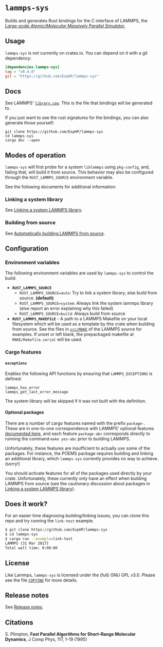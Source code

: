# `lammps-sys`

Builds and generates Rust bindings for the C interface of LAMMPS, the [*Large-scale Atomic/Molecular Massively Parallel Simulator.*](http://lammps.sandia.gov/)

## Usage

`lammps-sys` is not currently on crates.io.  You can depend on it with a git dependency:

<!-- Please remember to update ALL TOML examples, not just this one! -->
```toml
[dependencies.lammps-sys]
tag = "v0.4.0"
git = "https://github.com/ExpHP/lammps-sys"
```

## Docs

<!-- NOTE: The cpp file has the doc comments, not the h file -->
See LAMMPS' [`library.cpp`].  This is the file that bindings will be generated to.

If you just want to see the rust signatures for the bindings, you can also generate those yourself:

```
git clone https://github.com/ExpHP/lammps-sys
cd lammps-sys
cargo doc --open
```

## Modes of operation

`lammps-sys` will first probe for a system `liblammps` using `pkg-config`, and, failing that, will build it from source. This behavior may also be configured through the `RUST_LAMMPS_SOURCE` environment variable.

See the following documents for additional information:

### Linking a system library

See [Linking a system LAMMPS library](doc/linking-a-system-library.md).

### Building from source

See [Automatically building LAMMPS from source](doc/building-from-source.md).

## Configuration

### Environment variables

The following environment variables are used by `lammps-sys` to control the build:

* **`RUST_LAMMPS_SOURCE`**
  * `RUST_LAMMPS_SOURCE=auto`:  Try to link a system library, else build from source. **(default)**
  * `RUST_LAMMPS_SOURCE=system`:  Always link the system lammps library (else report an error explaining why this failed)
  * `RUST_LAMMPS_SOURCE=build`:  Always build from source
* **`RUST_LAMMPS_MAKEFILE`** - A path to a LAMMPS Makefile on your local filesystem which will be used as a template by this crate when building from source.  See the files in [`src/MAKE`] of the LAMMPS source for examples.  If unset or left blank, the prepackaged makefile at `MAKE/Makefile.serial` will be used.

### Cargo features

#### `exceptions`

Enables the following API functions by ensuring that `LAMMPS_EXCEPTIONS` is defined:

```
lammps_has_error
lammps_get_last_error_message
```

The system library will be skipped if it was not built with the definition.

#### Optional packages

There are a number of cargo features named with the prefix `package-`.  These are in one-to-one correspondence with LAMMPS' optional features [documented here](https://lammps.sandia.gov/doc/Packages.html), and each feature `package-abc` corresponds directly to running the command `make yes-abc` prior to building LAMMPS.

Unfortunately, these features are insufficient to actually *use* some of the packages.  For instance, the POEMS package requires building and linking an additional library, which `lammps-sys` currently provides no way to achieve. (sorry!)

You should activate features for all of the packages used directly by your crate. Unfortunately, these currently only have an effect when building LAMMPS from source (see the cautionary discussion about packages in [Linking a system LAMMPS library](doc/linking-a-system-library.md)).

## Does it work?

For an easier time diagnosing building/linking issues, you can clone this repo and try running the `link-test` example.

```sh
$ git clone https://github.com/ExpHP/lammps-sys
$ cd lammps-sys
$ cargo run --example=link-test
LAMMPS (31 Mar 2017)
Total wall time: 0:00:00
```

## License

Like Lammps, `lammps-sys` is licensed under the (full) GNU GPL v3.0. Please see the file [`COPYING`](COPYING) for more details.

## Release notes

See [Release notes](relnotes.md).

## Citations

S. Plimpton, **Fast Parallel Algorithms for Short-Range Molecular Dynamics**, J Comp Phys, 117, 1-19 (1995)

<!-- These links should all be maintained to point to the version
     of lammps that is built by `lammps-sys`                      -->
[`src/MAKE`]: https://github.com/lammps/lammps/tree/patch_5Feb2018/src/MAKE
[`library.cpp`]: https://github.com/lammps/lammps/blob/patch_5Feb2018/src/library.cpp
[the lammps source]: https://github.com/lammps/lammps/tree/patch_5Feb2018
